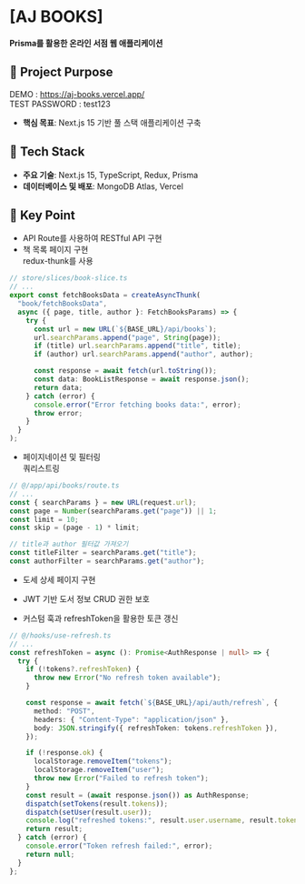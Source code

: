 # [AJ BOOKS]

**Prisma를 활용한 온라인 서점 웹 애플리케이션**

## 🎯 **Project Purpose**  
  DEMO : https://aj-books.vercel.app/  
  TEST PASSWORD : test123

- **핵심 목표**: Next.js 15 기반 풀 스택 애플리케이션 구축

## 🔨 **Tech Stack**

- **주요 기술**: Next.js 15, TypeScript, Redux, Prisma
- **데이터베이스 및 배포**: MongoDB Atlas, Vercel

## 📝 **Key Point**

- API Route를 사용하여 RESTful API 구현
- 책 목록 페이지 구현  
  redux-thunk를 사용

```typescript
// store/slices/book-slice.ts
// ...
export const fetchBooksData = createAsyncThunk(
  "book/fetchBooksData",
  async ({ page, title, author }: FetchBooksParams) => {
    try {
      const url = new URL(`${BASE_URL}/api/books`);
      url.searchParams.append("page", String(page));
      if (title) url.searchParams.append("title", title);
      if (author) url.searchParams.append("author", author);

      const response = await fetch(url.toString());
      const data: BookListResponse = await response.json();
      return data;
    } catch (error) {
      console.error("Error fetching books data:", error);
      throw error;
    }
  }
);
```

- 페이지네이션 및 필터링  
  쿼리스트링

```typescript
// @/app/api/books/route.ts
// ...
const { searchParams } = new URL(request.url);
const page = Number(searchParams.get("page")) || 1;
const limit = 10;
const skip = (page - 1) * limit;

// title과 author 필터값 가져오기
const titleFilter = searchParams.get("title");
const authorFilter = searchParams.get("author");
```
- 도세 상세 페이지 구현
- JWT 기반 도서 정보 CRUD 권한 보호

- 커스텀 훅과 refreshToken을 활용한 토큰 갱신

```typescript
// @/hooks/use-refresh.ts
// ...
const refreshToken = async (): Promise<AuthResponse | null> => {
  try {
    if (!tokens?.refreshToken) {
      throw new Error("No refresh token available");
    }

    const response = await fetch(`${BASE_URL}/api/auth/refresh`, {
      method: "POST",
      headers: { "Content-Type": "application/json" },
      body: JSON.stringify({ refreshToken: tokens.refreshToken }),
    });

    if (!response.ok) {
      localStorage.removeItem("tokens");
      localStorage.removeItem("user");
      throw new Error("Failed to refresh token");
    }
    const result = (await response.json()) as AuthResponse;
    dispatch(setTokens(result.tokens));
    dispatch(setUser(result.user));
    console.log("refreshed tokens:", result.user.username, result.tokens);
    return result;
  } catch (error) {
    console.error("Token refresh failed:", error);
    return null;
  }
};
```